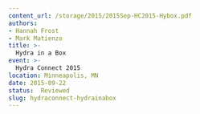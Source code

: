 ```yaml
---
content_url: /storage/2015/2015Sep-HC2015-Hybox.pdf
authors:
- Hannah Frost
- Mark Matienzo
title: >-
  Hydra in a Box
event: >-
  Hydra Connect 2015
location: Minneapolis, MN
date: 2015-09-22
status:  Reviewed
slug: hydraconnect-hydrainabox
---
```


